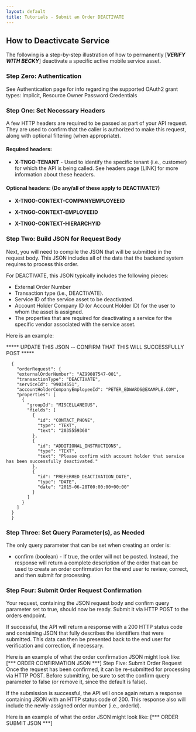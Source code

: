 ```yaml
---
layout: default
title: Tutorials - Submit an Order DEACTIVATE 
---
```



## How to Deactivcate Service

The following is a step-by-step illustration of how to permanently [*****VERIFY WITH BECKY*****] deactivate a specific active mobile service asset. 

### Step Zero: Authentication

See Authentication page for info regarding the supported OAuth2 grant types: Implicit, Resource Owner Password Credentials

### Step One: Set Necessary Headers

A few HTTP headers are required to be passed as part of your API request. They are used to confirm that the caller is authorized to make this request, along with optional filtering (when appropriate). 

#### Required headers:

* **X-TNGO-TENANT** - Used to identify the specific tenant (i.e., customer) for which the API is being called.
See headers page [LINK] for more information about these headers.

#### Optional headers:   (Do any/all of these apply to DEACTIVATE?)

* **X-TNGO-CONTEXT-COMPANYEMPLOYEEID**  

* **X-TNGO-CONTEXT-EMPLOYEEID** 

* **X-TNGO-CONTEXT-HIERARCHYID** 

### Step Two: Build JSON for Request Body

Next, you will need to compile the JSON that will be submitted in the request body. This JSON includes all of the data that the backend system requires to process this order.

For DEACTIVATE, this JSON typically includes the following pieces:

* External Order Number
* Transaction type (i.e., DEACTIVATE).
* Service ID of the service asset to be deactivated.
* Account Holder Company ID (or Account Holder ID) for the user to whom the asset is assigned.
* The properties that are required for deactivating a service for the specific vendor associated with the service asset.
 
 
Here is an example:

***** UPDATE THIS JSON -- CONFIRM THAT THIS WILL SUCCESSFULLY POST *****

```
  {
    "orderRequest": {
    "externalOrderNumber": "AZ99087547-001",
    "transactionType": "DEACTIVATE",
    "serviceId": "99034551",
    "accountHolderCompanyEmployeeId": "PETER_EDWARDS@EXAMPLE.COM",
    "properties": [
      {
        "groupId": "MISCELLANEOUS",
        "fields": [
          {
            "id": "CONTACT_PHONE",
            "type": "TEXT",
            "text": "2035559360"
          },
          {
            "id": "ADDITIONAL_INSTRUCTIONS",
            "type": "TEXT",
            "text": "Please confirm with account holder that service has been successfully deactivated."
          },
          {
            "id": "PREFERRED_DEACTIVATION_DATE",
            "type": "DATE",
            "date": "2015-06-28T00:00:00+00:00"
          }
        ]
      }
    ]
  }
  }
```

### Step Three: Set Query Parameter(s), as Needed

The only query parameter that can be set when creating an order is:

* confirm  (boolean) - If true, the order will not be posted. Instead, the response will return a complete description of the order that can be used to create an order confirmation for the end user to review, correct, and then submit for processing.

### Step Four: Submit Order Request Confirmation

Your request, containing the JSON request body and confirm query parameter set to true, should now be ready. Submit it via HTTP POST to the orders endpoint.

If successful, the API will return a response with a 200 HTTP status code and containing JSON that fully describes the identifiers that were submitted. This data can then be presented back to the end user for verification and correction, if necessary. 

Here is an example of what the order confirmation JSON might look like:
[*** ORDER CONFIRMATION JSON ***]
Step Five: Submit Order Request
Once the request has been confirmed, it can be re-submitted for processing via HTTP POST. Before submitting, be sure to set the confirm query parameter to false (or remove it, since the default is false). 

If the submission is successful, the API will once again return a response containing JSON with an HTTP status code of 200. This response also will include the newly-assigned order number (i.e., orderId). 
 
Here is an example of what the order JSON might look like:
[*** ORDER SUBMIT JSON ***]
 
